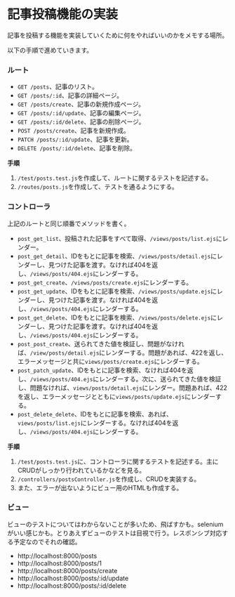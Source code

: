 # 記事投稿機能の実装

記事を投稿する機能を実装していくために何をやればいいのかをメモする場所。

以下の手順で進めていきます。

### ルート

- `GET /posts`、記事のリスト。
- `GET /posts/:id`、記事の詳細ページ。
- `GET /posts/create`、記事の新規作成ページ。
- `GET /posts/:id/update`、記事の編集ページ。
- `GET /posts/:id/delete`、記事の削除ページ。
- `POST /posts/create`、記事を新規作成。
- `PATCH /posts/:id/update`、記事を更新。
- `DELETE /posts/:id/delete`、記事を削除。

**手順**

1. `/test/posts.test.js`を作成して、ルートに関するテストを記述する。
2. `/routes/posts.js`を作成して、テストを通るようにする。

### コントローラ

上記のルートと同じ順番でメソッドを書く。

- `post_get_list`、投稿された記事をすべて取得、`/views/posts/list.ejs`にレンダー。
- `post_get_detail`、IDをもとに記事を検索、`/views/posts/detail.ejs`にレンダーし、見つけた記事を渡す。なければ404を返し、`/views/posts/404.ejs`にレンダーする。
- `post_get_create`、`/views/posts/create.ejs`にレンダーする。
- `post_get_update`、IDをもとに記事を検索、`/views/posts/update.ejs`にレンダーし、見つけた記事を渡す。なければ404を返し、`/views/posts/404.ejs`にレンダーする。
- `post_get_delete`、IDをもとに記事を検索、`/views/posts/delete.ejs`にレンダーし、見つけた記事を渡す。なければ404を返し、`/views/posts/404.ejs`にレンダーする。
- `post_post_create`、送られてきた値を検証し、問題がなければ、`/view/posts/detail.ejs`にレンダーする。問題があれば、422を返し、エラーメッセージと共に`views/posts/create.ejs`にレンダーする。
- `post_patch_update`、IDをもとに記事を検索、なければ404を返し、`/views/posts/404.ejs`にレンダーする。次に、送られてきた値を検証し、問題なければ、`views/posts/detail.ejs`にレンダー。問題あれば、422を返し、エラーメッセージとともに`views/posts/update.ejs`にレンダーする。
- `post_delete_delete`、IDをもとに記事を検索、あれば、`views/posts/list.ejs`にレンダーする。なければ404を返し、`/views/posts/404.ejs`にレンダーする。

**手順**

1. `/test/posts.test.js`に、コントローラに関するテストを記述する。主にCRUDがしっかり行われているかなどを見る。
2. `/controllers/postsController.js`を作成し、CRUDを実装する。
3. また、エラーが出ないようにビュー用のHTMLも作成する。

### ビュー

ビューのテストについてはわからないことが多いため、飛ばすかも。seleniumがいい感じかも。とりあえずビューのテストは目視で行う。レスポンシブ対応する予定なのでそれの確認。

- http://localhost:8000/posts
- http://localhost:8000/posts/1
- http://localhost:8000/posts/create
- http://localhost:8000/posts/:id/update
- http://localhost:8000/posts/:id/delete